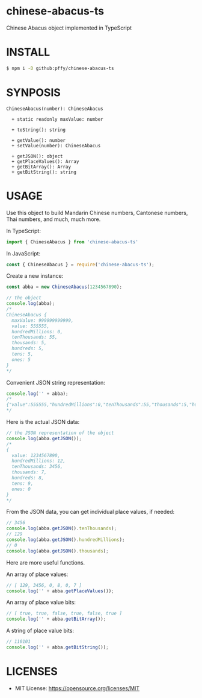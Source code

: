 # chinese-abacus-ts
Chinese Abacus object implemented in TypeScript

# INSTALL

```bash
$ npm i -D github:pffy/chinese-abacus-ts
```

# SYNPOSIS
```
ChineseAbacus(number): ChineseAbacus

  + static readonly maxValue: number

  + toString(): string

  + getValue(): number
  + setValue(number): ChineseAbacus

  + getJSON(): object
  + getPlaceValues(): Array
  + getBitArray(): Array
  + getBitString(): string
```


# USAGE

Use this object to build Mandarin Chinese numbers, Cantonese numbers, Thai numbers, and much, much more.

In TypeScript:
```typescript
import { ChineseAbacus } from 'chinese-abacus-ts'
```

In JavaScript:
```javascript
const { ChineseAbacus } = require('chinese-abacus-ts');
```


Create a new instance:
```javascript
const abba = new ChineseAbacus(1234567890);

// the object
console.log(abba);
/*
ChineseAbacus {
  maxValue: 999999999999,
  value: 555555,
  hundredMillions: 0,
  tenThousands: 55,
  thousands: 5,
  hundreds: 5,
  tens: 5,
  ones: 5
}
*/
```

Convenient JSON string representation:
```javascript
console.log('' + abba);
/*
{"value":555555,"hundredMillions":0,"tenThousands":55,"thousands":5,"hundreds":5,"tens":5,"ones":5}
*/
```



Here is the actual JSON data:
```javascript
// the JSON representation of the object
console.log(abba.getJSON());
/*
{
  value: 1234567890,
  hundredMillions: 12,
  tenThousands: 3456,
  thousands: 7,
  hundreds: 8,
  tens: 9,
  ones: 0
}
*/
```

From the JSON data, you can get individual place values, if needed:
```javascript
// 3456
console.log(abba.getJSON().tenThousands);
// 129
console.log(abba.getJSON().hundredMillions);
// 0
console.log(abba.getJSON().thousands);
```

Here are more useful functions.

An array of place values:
```javascript
// [ 129, 3456, 0, 8, 0, 7 ]
console.log('' + abba.getPlaceValues());
```

An array of place value bits:
```javascript
// [ true, true, false, true, false, true ]
console.log('' + abba.getBitArray());
```

A string of place value bits:
```javascript
// 110101
console.log('' + abba.getBitString());
```

# LICENSES
  + MIT License: https://opensource.org/licenses/MIT
